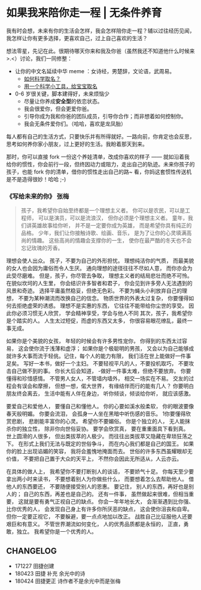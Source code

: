 


# 如果我来陪你走一程 | 无条件养育


我有时会想，未来有你的生活会怎样，我会怎样陪你走一程？辅以过往经历见闻，我怎样让你有更多选择，更喜欢自己，过上自己喜欢的生活？

想法零星，先记在此。很期待哪天你来和我及你爸（虽然我还不知道他什么时候来 >.<）讨论，我们一同修整：







- 让你的中文名延续中华 meme ：女诗经，男楚辞，文论语，武周易。
  - [如何科学取名？](http://note.openmindclub.com/science/YZP-name.html)
  - [用一个科学小工具，给宝宝取名](http://mp.weixin.qq.com/s/z3kX4CHjpFJy6fqFnCpQGg)
- 0-6 岁很关键，脚本建得好，未来烦恼少
	- 尽量让你养成**安全型**的依恋状态。
	- 我会很爱你，但会更爱你爸。
	- 引导你成为我和你爸的团队成员，引导你合作；而非想着如何控制你。
	- 我会无条件爱你们。（哈哈，喜欢是龙凤胎）


每人都有自己的生活方式，只要快乐并有所得就好。一路向前，你肯定也会反思，思考如何养你家小朋友，过上更好的生活。我盼着那天到来。

那时，你可以直接 fork 一份这个养娃清单，改成你喜欢的样子 —— 就如沿着我给你的惯性，你会前行一段，但终因动力或阻力，走出自己的轨迹。未来你孩子的孩子，也能 fork 你的清单，借你的惯性走出自己的路~ 看，你妈这套惯性传送机是不是造得很妙！哈哈 ;-)

###  《写给未来的你》 张梅

>孩子，我希望你自始至终都是一个理想主义者。
你可以是农民，可以是工程师，
可以是演员，可以是流浪汉，
但你必须是个理想主义者。
童年，我们讲英雄故事给你听，
并不是一定要你成为英雄，
而是希望你具有纯正的品格。
少年，我们让你接触诗歌、绘画、音乐，
是为了让你的心灵填满高尚的情趣。
这些高尚的情趣会支撑你的一生，
使你在最严酷的冬天也不会忘记玫瑰的芳香。

理想会使人出众。
孩子，不要为自己的外形担忧。
理想纯洁你的气质，
而最美貌的女人也会因为庸俗而令人生厌。
通向理想的途径往往不尽如人意，
而你亦会为此受尽磨难。
但是，孩子，你尽管去争取，
理想主义者的结局悲壮而绝不可怜。
在貌似坎坷的人生里，
你会结识许多智者和君子，
你会见到许多旁人无法遇到的风景和奇迹。
选择平庸虽然稳妥，但绝无色彩。
不要为蝇头小利放弃自己的理想，
不要为某种潮流而改换自己的信念。
物质世界的外表太过复杂，
你要懂得如何去拒绝虚荣的诱惑。
理想不是实惠的东西，
它往往不能带给你尘世的享受。
因此你必须习惯无人欣赏，
学会精神享受，学会与他人不同
其次，孩子，我希望你是个踏实的人。
人生太过短促，而虚的东西又太多，
你很容易眼花缭乱，最终一事无成。

如果你是个美貌的女孩，
年轻的时候会有许多男性宠你，
你得到的东西太过容易，
这会使你流于浅薄和虚浮；
如果你是个极聪明的男孩，
又会以为自己能够成就许多大事而流于轻佻。记住，每个人的能力有限，
我们活在世上能做好一件事足矣。
写好一本书，做好一个主妇。
不要轻视平凡的人，不要投机取巧，
不要攻击自己做不到的事。
你长大后会知道，
-做好一件事太难，但绝不要放弃。
你要懂得和珍惜感情。
不管男人女人，不管墙内墙外，
相交一场实在不易。
交友的过程会有误会和摩擦，
但想一想，偌大世界，
有缘结伴而行的能有几人？
你要明白朋友终会离去，
生活中能有人伴在身边，
听你倾谈，倾谈给你听，
就应该感激。

要爱自己和爱他人，
要懂自己和懂他人。
你的心要如溪水般柔软，
你的眼波要像春天般明媚。
你要会流泪，
会孤身一人坐在黑暗中听伤感的音乐。
1你要懂得欣赏悲剧，
悲剧能丰富你的心灵。
希望你不要媚俗。
你是个独立的人，
无人能抹杀你的独立性，
除非你向世俗妥协。
要学会欣赏真，
要在重重面具下看到真。
世上圆滑的人很多，
但出类拔萃的人极少。
而往往出类拔萃又隐藏在卑琐狂荡之下。
在形式上我们无法与既定的世俗争斗，
而在内心我们都是自己的国王。
如果你的脸上出现谄媚的笑容，
我将会羞愧地掩面而去。
世俗的许多东西虽耀眼却无价值，
不要把自己置于大众的天平上，
不然你会因此无所适从，人云亦云。

在具体的做人上，
我希望你不要打断别人的谈话，
不要娇气十足。
你每天至少要拿出两小时来读书，
不要想着别人为你做些什么，
而要想着怎么去帮助他人。
借他人的东西要还，
不要随便接受别人的恩惠。
要记住，
别人的东西，再好也是别人的；
自己的东西，再差也是自己的。
还有一件事，
虽然做起来很难，但相当重要，
这就是要有勇气正视自己的缺点。
你会一年年地长大，
会渐渐遇到比你强、比你优秀的人，
会发现自己身上有许多你所厌恶的缺点，
这会使你沮丧和自卑。
但你一定要正视它，
不要躲避，要一点点地加以改正。
战胜自己比征服他人还要艰巨和有意义。
不管世界潮流如何变化，
人的优秀品质都是永恒的，
正直，勇敢，独立。
我希望你是一个优秀的人。

## CHANGELOG 

- 171227 田捷创建
- 180423 田捷 补充 余光中的诗
- 180424 田捷更正 诗作者不是余光中而是张梅
